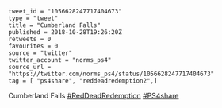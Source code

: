 ```
tweet_id = "1056628247717404673"
type = "tweet"
title = "Cumberland Falls"
published = 2018-10-28T19:26:20Z
retweets = 0
favourites = 0
source = "twitter"
twitter_account = "norms_ps4"
source_url = "https://twitter.com/norms_ps4/status/1056628247717404673"
tag = [ "ps4share", "reddeadredemption2",]
```

Cumberland Falls [#RedDeadRedemption](/tags/reddeadredemption/) [#PS4share](/tags/ps4share/)

<p class='image'><img src='http://mnf.m17s.net/2018/10/28/DqnlygHXcAAqL8n.jpg' alt=''></p>

